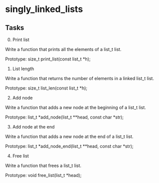 # singly_linked_lists
## Tasks
0. Print list

Write a function that prints all the elements of a list_t list.

Prototype: size_t print_list(const list_t *h);

1. List length

Write a function that returns the number of elements in a linked list_t list.

Prototype: size_t list_len(const list_t *h);

2. Add node

Write a function that adds a new node at the beginning of a list_t list.

Prototype: list_t *add_node(list_t **head, const char *str);

3. Add node at the end

Write a function that adds a new node at the end of a list_t list.

Prototype: list_t *add_node_end(list_t **head, const char *str);

4. Free list

Write a function that frees a list_t list.

Prototype: void free_list(list_t *head);
